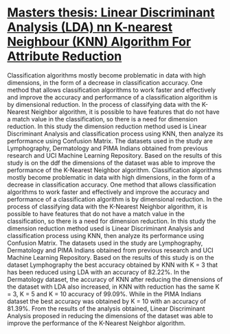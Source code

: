 # [Masters thesis: Linear Discriminant Analysis (LDA) nn K-nearest Neighbour (KNN) Algorithm For Attribute Reduction]([https://github.com/youssefHosni/Respiratory-modulation-of-cardiovascular-pulsation](https://github.com/fiqgant/Linear-Discriminant-Analysis-LDA-nn-K-nearest-Neighbour-KNN-Algorithm-For-Attribute-Reduction))

Classification algorithms mostly become problematic in data with high dimensions, in the form of a decrease in classification accuracy. One method that allows classification algorithms to work faster and effectively and improve the accuracy and performance of a classification algorithm is by dimensional reduction. In the process of classifying data with the K-Nearest Neighbor algorithm, it is possible to have features that do not have a match value in the classification, so there is a need for dimension reduction. In this study the dimension reduction method used is Linear Discriminant Analysis and classification process using KNN, then analyze its performance using Confusion Matrix. The datasets used in the study are Lymphography, Dermatology and PIMA Indians obtained from previous research and UCI Machine Learning Repository. Based on the results of this study is on the ddf the dimensions of the dataset was able to improve the performance of the K-Nearest Neighbor algorithm. Classification algorithms mostly become problematic in data with high dimensions, in the form of a decrease in classification accuracy. One method that allows classification algorithms to work faster and effectively and improve the accuracy and performance of a classification algorithm is by dimensional reduction. In the process of classifying data with the K-Nearest Neighbor algorithm, it is possible to have features that do not have a match value in the classification, so there is a need for dimension reduction. In this study the dimension reduction method used is Linear Discriminant Analysis and classification process using KNN, then analyze its performance using Confusion Matrix. The datasets used in the study are Lymphography, Dermatology and PIMA Indians obtained from previous research and UCI Machine Learning Repository. Based on the results of this study is on the dataset Lymphography the best accuracy obtained by KNN with K = 3 that has been reduced using LDA with an accuracy of 82.22%. In the Dermatology dataset, the accuracy of KNN after reducing the dimensions of the dataset with LDA also increased, in KNN with reduction has the same K = 3, K = 5 and K = 10 accuracy of 99.09%. While in the PIMA Indians dataset the best accuracy was obtained by K = 10 with an accuracy of 81.39%. From the results of the analysis obtained, Linear Discriminant Analysis proposed in reducing the dimensions of the dataset was able to improve the performance of the K-Nearest Neighbor algorithm. 
